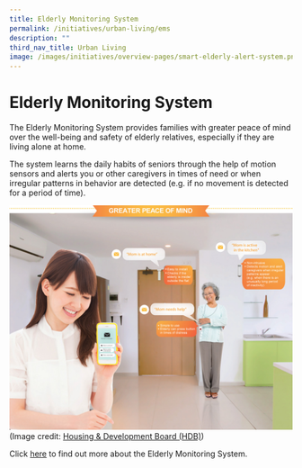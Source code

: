 ```yaml
---
title: Elderly Monitoring System
permalink: /initiatives/urban-living/ems
description: ""
third_nav_title: Urban Living
image: /images/initiatives/overview-pages/smart-elderly-alert-system.png
---
```


# Elderly Monitoring System

The Elderly Monitoring System provides families with greater peace of mind over the well-being and safety of elderly relatives, especially if they are living alone at home. 

The system learns the daily habits of seniors through the help of motion sensors and alerts you or other caregivers in times of need or when irregular patterns in behavior are detected (e.g. if no movement is detected for a period of time).

![Alt text for image on Isomer site](/images/initiatives/hdbsmartimage.jpeg)
(Image credit: [Housing & Development Board (HDB)](hdb.gov.sg))

Click [here](https://www.hdb.gov.sg/about-us/our-role/smart-and-sustainable-living/smart-hdb-town-page/hdb-smart-home-exhibition) to find out more about the Elderly Monitoring System.